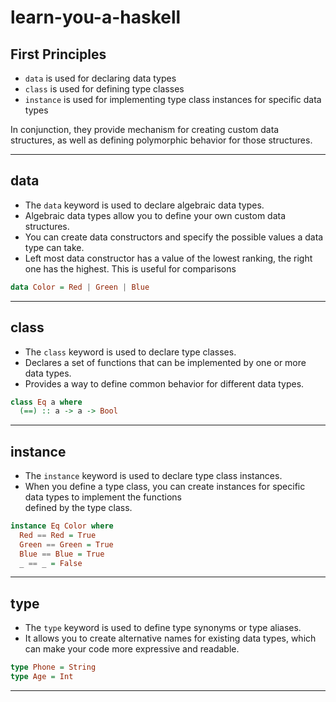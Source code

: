 # learn-you-a-haskell

## First Principles

* `data` is used for declaring data types 
* `class` is used for defining type classes
* `instance` is used for implementing type class instances for specific data types

In conjunction, they provide mechanism for creating custom data structures, as well as defining polymorphic behavior for those structures.

---

## data
  * The `data` keyword is used to declare algebraic data types. 
  * Algebraic data types allow you to define your own custom data structures. 
  * You can create data constructors and specify the possible values a data type can take.
  * Left most data constructor has a value of the lowest ranking, the right one has the highest. This is useful for comparisons

```haskell
data Color = Red | Green | Blue
```

---

## class
 * The `class` keyword is used to declare type classes. 
 * Declares a set of functions that can be implemented by one or more data types. 
 * Provides a way to define common behavior for different data types.

```haskell
class Eq a where
  (==) :: a -> a -> Bool
```

---

## instance
  * The `instance` keyword is used to declare type class instances. 
  * When you define a type class, you can create instances for specific data types to implement the functions   
    defined by the type class.

```haskell
instance Eq Color where
  Red == Red = True
  Green == Green = True
  Blue == Blue = True
  _ == _ = False
```

---

## type
  * The `type` keyword is used to define type synonyms or type aliases. 
  * It allows you to create alternative names for existing data types, which can make your code more expressive and readable.

```haskell
type Phone = String
type Age = Int
```

---
